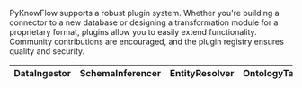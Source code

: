 PyKnowFlow supports a robust plugin system. Whether you're building a connector to a new database or designing a transformation module for a proprietary format, plugins allow you to easily extend functionality. Community contributions are encouraged, and the plugin registry ensures quality and security.

| DataIngestor                                                                                                                                           | SchemaInferencer           | EntityResolver           | OntologyTagger            | RelationshipMapper        | DataCleaner               | PipelineVisualizer        | LineageTracker           | ModelDeployer             | FeedbackLoop              | DataAnonymizer            | MetadataIndexer           | CacheManager              | AccessController          | AuditLogger               | PerformanceMonitor        | AlertManager              | CostOptimizer             | VersionController         | ExperimentTracker         |
|--------------------------------------------------------------------------------------------------------------------------------------------------------|----------------------------|--------------------------|---------------------------|---------------------------|---------------------------|---------------------------|---------------------------|---------------------------|---------------------------|---------------------------|---------------------------|---------------------------|---------------------------|---------------------------|---------------------------|---------------------------|---------------------------|---------------------------|---------------------------|
